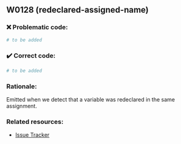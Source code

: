 ## W0128 (redeclared-assigned-name)

### :x: Problematic code:

```python
# to be added
```

### :heavy_check_mark: Correct code:

```python
# to be added
```

### Rationale:

Emitted when we detect that a variable was redeclared in the same assignment.

### Related resources:

- [Issue Tracker](https://github.com/PyCQA/pylint/issues?q=is%3Aissue+%22redeclared-assigned-name%22+OR+%22W0128%22)
